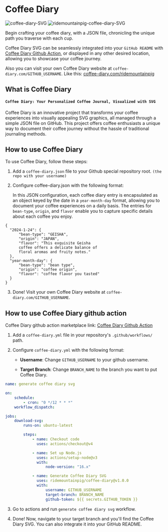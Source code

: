 # Coffee Diary

![coffee-diary-SVG](https://coffee-diary.com/api/coffeeDiarySvg)
![ridemountainpig-coffee-diary-SVG](https://coffee-diary.com/api/ridemountainpig)

Begin crafting your coffee diary, with a JSON file, chronicling the unique path you traverse with each cup.

Coffee Diary SVG can be seamlessly integrated into your `GitHub README` with
[Coffee Diary Github Action](https://github.com/marketplace/actions/coffee-diary), or displayed in any other desired location, allowing you to showcase your coffee journey.

Also you can visit your own Coffee Diary website at `coffee-diary.com/GITHUB_USERNAME`.
Like this: [coffee-diary.com/ridemountainpig](https://coffee-diary.com/ridemountainpig)

## What is Coffee Diary

#### `Coffee Diary: Your Personalized Coffee Journal, Visualized with SVG`

Coffee Diary is an innovative project that transforms your coffee experiences into visually appealing SVG graphics, all managed through a simple JSON file on GitHub. This project offers coffee enthusiasts a unique way to document their coffee journey without the hassle of traditional journaling methods.

## How to use Coffee Diary

To use Coffee Diary, follow these steps:

1. Add a `coffee-diary.json` file to your Github special repository root. `(the repo with your username)`
2. Configure coffee-diary.json with the following format:

    In this JSON configuration, each coffee diary entry is encapsulated as an object keyed by the date in a `year-month-day` format, allowing you to document your coffee experiences on a daily basis. The entries for `bean-type`, `origin`, and `flavor` enable you to capture specific details about each coffee you enjoy.

```
{
  "2024-1-24": {
      "bean-type": "GEISHA",
      "origin": "JAPAN",
      "flavor": "This exquisite Geisha
      coffee offers a delicate balance of
      floral aromas and fruity notes."
  },
  "year-month-day": {
      "bean-type": "bean type",
      "origin": "coffee origin",
      "flavor": "coffee flavor you tasted"
  }
}
```

3. Done! Visit your own Coffee Diary website at `coffee-diary.com/GITHUB_USERNAME`.

## How to use Coffee Diary github action

Coffee Diary github action marketplace link: [Coffee Diary Github Action](https://github.com/marketplace/actions/coffee-diary)

1. Add a `coffee-diary.yml` file in your repository's `.github/workflows/` path.
2. Configure `coffee-diary.yml` with the following format:

    - **Username**: Change `GITHUB_USERNAME` to your github username.

    - **Target Branch**: Change `BRANCH_NAME` to the branch you want to put Coffee Diary.

```yml
name: generate coffee diary svg

on:
    schedule:
        - cron: "0 */12 * * *"
    workflow_dispatch:

jobs:
    download-svg:
        runs-on: ubuntu-latest

        steps:
            - name: Checkout code
              uses: actions/checkout@v4

            - name: Set up Node.js
              uses: actions/setup-node@v3
              with:
                  node-version: "16.x"

            - name: Generate Coffee Diary SVG
              uses: ridemountainpig/coffee-diary@v1.0.0
              with:
                  username: GITHUB_USERNAME
                  target-branch: BRANCH_NAME
                  github-token: ${{ secrets.GITHUB_TOKEN }}
```

3. Go to actions and run `generate coffee diary svg` workflow.

4. Done! Now, navigate to your target branch and you'll find the Coffee Diary SVG. You can also integrate it into your GitHub README.
